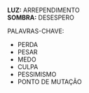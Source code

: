 **LUZ:** ARREPENDIMENTO  
**SOMBRA:** DESESPERO

PALAVRAS-CHAVE:
- PERDA
- PESAR
- MEDO
- CULPA
- PESSIMISMO
- PONTO DE MUTAÇÃO